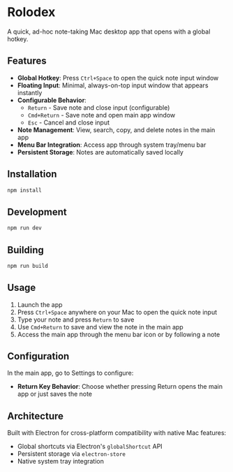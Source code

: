 # Rolodex

A quick, ad-hoc note-taking Mac desktop app that opens with a global hotkey.

## Features

- **Global Hotkey**: Press `Ctrl+Space` to open the quick note input window
- **Floating Input**: Minimal, always-on-top input window that appears instantly
- **Configurable Behavior**:
  - `Return` - Save note and close input (configurable)
  - `Cmd+Return` - Save note and open main app window
  - `Esc` - Cancel and close input
- **Note Management**: View, search, copy, and delete notes in the main app
- **Menu Bar Integration**: Access app through system tray/menu bar
- **Persistent Storage**: Notes are automatically saved locally

## Installation

```bash
npm install
```

## Development

```bash
npm run dev
```

## Building

```bash
npm run build
```

## Usage

1. Launch the app
2. Press `Ctrl+Space` anywhere on your Mac to open the quick note input
3. Type your note and press `Return` to save
4. Use `Cmd+Return` to save and view the note in the main app
5. Access the main app through the menu bar icon or by following a note

## Configuration

In the main app, go to Settings to configure:
- **Return Key Behavior**: Choose whether pressing Return opens the main app or just saves the note

## Architecture

Built with Electron for cross-platform compatibility with native Mac features:
- Global shortcuts via Electron's `globalShortcut` API
- Persistent storage via `electron-store`
- Native system tray integration